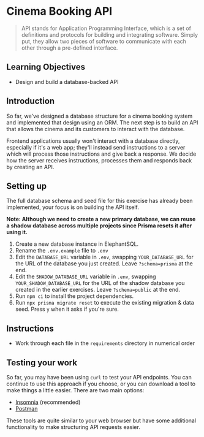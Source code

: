 # Cinema Booking API

> API stands for Application Programming Interface, which is a set of definitions and protocols for building and integrating software. Simply put, they allow two pieces of software to communicate with each other through a pre-defined interface.

## Learning Objectives

- Design and build a database-backed API

## Introduction

So far, we've designed a database structure for a cinema booking system and implemented that design using an ORM. The next step is to build an API that allows the cinema and its customers to interact with the database.

Frontend applications usually won't interact with a database directly, especially if it's a web app; they'll instead send instructions to a server which will process those instructions and give back a response. We decide how the server receives instructions, processes them and responds back by creating an API.

## Setting up

The full database schema and seed file for this exercise has already been implemented, your focus is on building the API itself.

**Note: Although we need to create a new primary database, we can reuse a shadow database across multiple projects since Prisma resets it after using it.**

1. Create a new database instance in ElephantSQL.
2. Rename the `.env.example` file to `.env`
3. Edit the `DATABASE_URL` variable in `.env`, swapping `YOUR_DATABASE_URL` for the URL of the database you just created. Leave `?schema=prisma` at the end.
4. Edit the `SHADOW_DATABASE_URL` variable in `.env`, swapping `YOUR_SHADOW_DATABASE_URL` for the URL of the shadow database you created in the earlier exercises. Leave `?schema=public` at the end.
5. Run `npm ci` to install the project dependencies.
6. Run `npx prisma migrate reset` to execute the existing migration & data seed. Press `y` when it asks if you're sure.

## Instructions

- Work through each file in the `requirements` directory in numerical order

## Testing your work

So far, you may have been using `curl` to test your API endpoints. You can continue to use this approach if you choose, or you can download a tool to make things a little easier. There are two main options:

- [Insomnia](https://insomnia.rest/) (recommended)
- [Postman](https://www.postman.com/)

These tools are quite similar to your web browser but have some additional functionality to make structuring API requests easier.